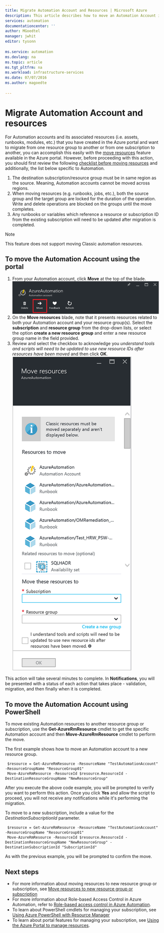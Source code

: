 ```yaml
---
title: Migrate Automation Account and Resources | Microsoft Azure
description: This article describes how to move an Automation Account in Azure Automation and associated resources from one subscription to another.
services: automation
documentationcenter: ''
author: MGoedtel
manager: jwhit
editor: tysonn

ms.service: automation
ms.devlang: na
ms.topic: article
ms.tgt_pltfrm: na
ms.workload: infrastructure-services
ms.date: 07/07/2016
ms.author: magoedte

---
```

# Migrate Automation Account and resources
For Automation accounts and its associated resources (i.e. assets, runbooks, modules, etc.) that you have created in the Azure portal and want to migrate from one resource group to another or from one subscription to another, you can accomplish this easily with the [move resources](../resource-group-move-resources.md) feature available in the Azure portal. However, before proceeding with this action, you should first review the following [checklist before moving resources](../resource-group-move-resources.md#Checklist-before-moving-resources) and additionally, the list below specific to Automation.   

1. The destination subscription/resource group must be in same region as the source.  Meaning, Automation accounts cannot be moved across regions.
2. When moving resources (e.g. runbooks, jobs, etc.), both the source group and the target group are locked for the duration of the operation. Write and delete operations are blocked on the groups until the move completes.  
3. Any runbooks or variables which reference a resource or subscription ID from the existing subscription will need to be updated after migration is completed.   

> [!NOTE]
> This feature does not support moving Classic automation resources.
> 
> 

## To move the Automation Account using the portal
1. From your Automation account, click **Move** at the top of the blade.<br> ![Move option](media/automation-migrate-account-subscription/automation-menu-move.png)<br> 
2. On the **Move resources** blade, note that it presents resources related to both your Automation account and your resource group(s).  Select the **subscription** and **resource group** from the drop-down lists, or select the option **create a new resource group** and enter a new resource group name in the field provided.  
3. Review and select the checkbox to acknowledge you *understand tools and scripts will need to be updated to use new resource IDs after resources have been moved* and then click **OK**.<br> ![Move Resources Blade](media/automation-migrate-account-subscription/automation-move-resources-blade.png)<br>   

This action will take several minutes to complete.  In **Notifications**, you will be presented with a status of each action that takes place - validation, migration, and then finally when it is completed.     

## To move the Automation Account using PowerShell
To move existing Automation resources to another resource group or subscription, use the  **Get-AzureRmResource** cmdlet to get the specific Automation account and then **Move-AzureRmResource** cmdlet to perform the move.

The first example shows how to move an Automation account to a new resource group.

   ```
    $resource = Get-AzureRmResource -ResourceName "TestAutomationAccount" -ResourceGroupName "ResourceGroup01"
    Move-AzureRmResource -ResourceId $resource.ResourceId -DestinationResourceGroupName "NewResourceGroup"
   ``` 

After you execute the above code example, you will be prompted to verify you want to perform this action.  Once you click **Yes** and allow the script to proceed, you will not receive any notifications while it's performing the migration.  

To move to a new subscription, include a value for the *DestinationSubscriptionId* parameter.

   ```
    $resource = Get-AzureRmResource -ResourceName "TestAutomationAccount" -ResourceGroupName "ResourceGroup01"
    Move-AzureRmResource -ResourceId $resource.ResourceId -DestinationResourceGroupName "NewResourceGroup" -DestinationSubscriptionId "SubscriptionId"
   ``` 

As with the previous example, you will be prompted to confirm the move.  

## Next steps
* For more information about moving resources to new resource group or subscription, see [Move  resources to new resource group or subscription](../resource-group-move-resources.md)
* For more information about Role-based Access Control in Azure Automation, refer to [Role-based access control in Azure Automation](automation-role-based-access-control.md).
* To learn about PowerShell cmdlets for managing your subscription, see [Using Azure PowerShell with Resource Manager](../powershell-azure-resource-manager.md)
* To learn about portal features for managing your subscription, see [Using the Azure Portal to manage resources](../azure-portal/resource-group-portal.md). 

